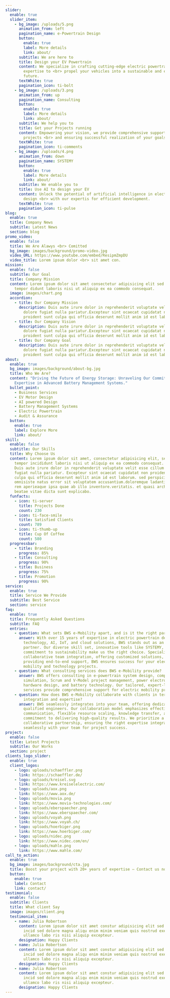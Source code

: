 ```yaml
---
slider:
  enable: true
  slider_item:
    - bg_image: /uploads/5.png
      animation_from: left
      pagination_name: e-Powertrain Design
      button:
        enable: true
        label: More details
        link: about/
      subtitle: We are here to
      title: Design your EV Powertrain
      content: We specialize in crafting cutting-edge electric powertrains and
        expertise to <br> propel your vehicles into a sustainable and efficient
        future.
      textWhite: true
      pagination_icon: ti-bolt
    - bg_image: /uploads/3.png
      animation_from: up
      pagination_name: Consulting
      button:
        enable: true
        label: More details
        link: about/
      subtitle: We help you to
      title: Get your Projects running
      content: Empowering your vision, we provide comprehensive support to your
        projects <br> and ensuring successful realization of your goals.
      textWhite: true
      pagination_icon: ti-comments
    - bg_image: /uploads/4.png
      animation_from: down
      pagination_name: SYSTEMY
      button:
        enable: true
        label: More details
        link: about/
      subtitle: We enable you to
      title: Use AI to design your EV
      content: Unlock the potential of artificial intelligence in electric vehicle
        design <br> with our expertis for efficient development.
      textWhite: true
      pagination_icon: ti-pulse
blog:
  enable: true
  title: Company News
  subtitle: Latest News
  section: blog
promo_video:
  enable: false
  title: We Are Alawys <br> Comitted
  bg_image: images/background/promo-video.jpg
  video_URL: https://www.youtube.com/embed/ResipmZmpDU
  video_title: Lorem ipsum dolor <br> sit amet con.
mission:
  enable: false
  subtitle: Our Goal
  title: Company Mission
  content: Lorem ipsum dolor sit amet consectetur adipisicing elit sed eiusmod
    tempor didunt laboris nisi ut aliquip ex ea commodo consequat.
  image: images/chart.png
  accordion:
    - title: Our Company Mission
      description: Duis aute irure dolor in reprehenderit voluptate velit esse cillum
        dolore fugiat nulla pariatur.Excepteur sint ocaecat cupidatat non
        proident sunt culpa qui officia deserunt mollit anim id est laborum.
    - title: Our Company Vision
      description: Duis aute irure dolor in reprehenderit voluptate velit esse cillum
        dolore fugiat nulla pariatur.Excepteur sint ocaecat cupidatat non
        proident sunt culpa qui officia deserunt mollit anim id est laborum.
    - title: Our Company Goal
      description: Duis aute irure dolor in reprehenderit voluptate velit esse cillum
        dolore fugiat nulla pariatur.Excepteur sint ocaecat cupidatat non
        proident sunt culpa qui officia deserunt mollit anim id est laborum.
about:
  enable: true
  bg_image: images/background/about-bg.jpg
  title: Who We Are?
  content: "Driving the Future of Energy Storage: Unraveling Our Commitment and
    Expertise in Advanced Battery Management Systems."
  bullet_point:
    - Business Services
    - EV Motor Design
    - AI powered Design
    - Battery Management Systems
    - Electric Powertrain
    - Audit & Assurance
  button:
    enable: true
    label: Explore More
    link: about/
skill:
  enable: false
  subtitle: Our Skills
  title: Why Choose Us
  content: Lorem ipsum dolor sit amet, consectetur adipisicing elit, sed eiusmod
    tempor incididunt laboris nisi ut aliquip ex ea commodo consequat. <br><br>
    Duis aute irure dolor in reprehenderit voluptate velit esse cillum dolore
    fugiat nulla pariatur. Excepteur sint ocaecat cupidatat non proident sunt
    culpa qui officia deserunt mollit anim id est laborum. sed perspiciatis unde
    omnisiste natus error sit voluptatem accusantium.doloremque ladantium totam
    rem aperieaque ipsa quae ab illo inventore.veritatis. et quasi architecto
    beatae vitae dicta sunt explicabo.
  funfacts:
    - icon: ti-server
      title: Projects Done
      count: 230
    - icon: ti-face-smile
      title: Satisfied Clients
      count: 789
    - icon: ti-thumb-up
      title: Cup Of Coffee
      count: 580
  progressbar:
    - title: Branding
      progress: 85%
    - title: Consulting
      progress: 90%
    - title: Business
      progress: 75%
    - title: Promotion
      progress: 90%
service:
  enable: true
  title: Service We Provide
  subtitle: Best Service
  section: service
faq:
  enable: true
  title: Frequently Asked Questions
  subtitle: FAQ
  entries:
    - question: What sets BWS e-Mobility apart, and is it the right partner for you?
      answer: With over 15 years of expertise in electric powertrain design, battery
        technology, AI, IoT, and cloud solutions, BWS stands out as an ideal
        partner. Our diverse skill set, innovative tools like SYSTEMY, and
        commitment to sustainability make us the right choice. Specializing in
        collaborative team integration, offering customized solutions, and
        providing end-to-end support, BWS ensures success for your electric
        mobility and technology projects.
    - question: What consulting services does BWS e-Mobility provide?
      answer: BWS offers consulting in e-powertrain system design, component
        simulation, Scrum and V-Model project management, power electronics
        hardware design, and battery technology. Our tailored, expert-led
        services provide comprehensive support for electric mobility projects.
    - question: How does BWS e-Mobility collaborate with clients in terms of team
        integration and expertise?
      answer: BWS seamlessly integrates into your team, offering dedicated experts and
        qualified engineers. Our collaboration model emphasizes effective
        communication, flexible resource scaling, knowledge transfer, and a
        commitment to delivering high-quality results. We prioritize a
        collaborative partnership, ensuring the right expertise integrates
        seamlessly with your team for project success.
project:
  enable: false
  title: Latest Projects
  subtitle: Our Works
  section: project
clients_logo_slider:
  enable: true
  client_logos:
    - logo: uploads/schaeffler.png
      link: https://schaeffler.de/
    - logo: uploads/kreisel.svg
      link: https://www.kreiselelectric.com/
    - logo: uploads/aox.png
      link: https://www.aox.de/
    - logo: uploads/movia.png
      link: https://www.movia-technologies.com/
    - logo: uploads/eberspaecher.png
      link: https://www.eberspaecher.com/
    - logo: uploads/voyah.png
      link: https://www.voyah.ch/
    - logo: uploads/hoerbiger.png
      link: https://www.hoerbiger.com/
    - logo: uploads/nidec.png
      link: https://www.nidec.com/en/
    - logo: uploads/mahle.png
      link: https://www.mahle.com/
call_to_action:
  enable: true
  bg_image: images/background/cta.jpg
  title: Boost your project with 20+ years of expertise – Contact us now!
  button:
    enable: true
    label: Contact
    link: contact/
testimonial:
  enable: false
  subtitle: Clients
  title: What client Say
  image: images/client.png
  testimonial_item:
    - name: Julia Robertson
      content: Lorem ipsum dolor sit amet constur adipisicing elit sed eiusmtempor
        incid sed dolore magna aliqu enim minim veniam quis nostrud exercittion
        ullamco labo ris nisi aliquip excepteur.
      designation: Happy Clients
    - name: Julia Robertson
      content: Lorem ipsum dolor sit amet constur adipisicing elit sed eiusmtempor
        incid sed dolore magna aliqu enim minim veniam quis nostrud exercittion
        ullamco labo ris nisi aliquip excepteur.
      designation: Happy Clients
    - name: Julia Robertson
      content: Lorem ipsum dolor sit amet constur adipisicing elit sed eiusmtempor
        incid sed dolore magna aliqu enim minim veniam quis nostrud exercittion
        ullamco labo ris nisi aliquip excepteur.
      designation: Happy Clients
---
```

